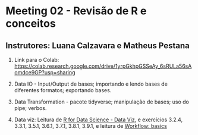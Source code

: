 # Meeting 02 - Revisão de R e conceitos
## Instrutores: Luana Calzavara e Matheus Pestana

1. Link para o Colab: https://colab.research.google.com/drive/1yrpGkhpGSSeAy_6sRULa56sAomdce9GP?usp=sharing

2. Data IO - Input/Output de bases; importando e lendo bases de diferentes formatos; exportando bases.

3. Data Transformation - pacote tidyverse; manipulação de bases; uso do pipe; verbos.

4. Data viz: Leitura de [R for Data Science - Data Viz](https://r4ds.had.co.nz/data-visualisation.html), e exercícios 3.2.4, 3.3.1, 3.5.1, 3.6.1, 3.7.1, 3.8.1, 3.9.1, e leitura de [Workflow: basics](https://r4ds.had.co.nz/workflow-basics.html)